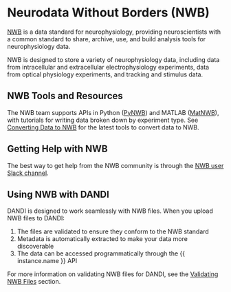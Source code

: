 # Neurodata Without Borders (NWB)

[NWB](https://www.nwb.org/nwb-neurophysiology/) is a data standard for neurophysiology, providing neuroscientists with a common standard to share, archive, use, and build analysis tools for neurophysiology data.

NWB is designed to store a variety of neurophysiology data, including data from intracellular and extracellular electrophysiology experiments, data from optical physiology experiments, and tracking and stimulus data.

## NWB Tools and Resources

The NWB team supports APIs in Python ([PyNWB](https://pynwb.readthedocs.io/)) and MATLAB ([MatNWB](https://matnwb.readthedocs.io/)), with tutorials for writing data broken down by experiment type. See [Converting Data to NWB](../../user-guide-sharing/converting-data/index.md) for the latest tools to convert data to NWB.

## Getting Help with NWB

The best way to get help from the NWB community is through the [NWB user Slack channel](https://nwb-users.slack.com/).

## Using NWB with DANDI

DANDI is designed to work seamlessly with NWB files. When you upload NWB files to DANDI:

1. The files are validated to ensure they conform to the NWB standard
2. Metadata is automatically extracted to make your data more discoverable
3. The data can be accessed programmatically through the {{ instance.name }} API

For more information on validating NWB files for DANDI, see the [Validating NWB Files](../../user-guide-sharing/validating-files.md) section.
